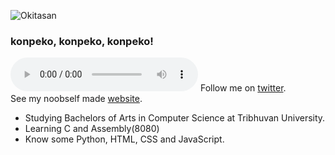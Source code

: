 ![Okitasan](https://github.com/ksh1t1z/ksh1t1z/blob/master/Okita.png)<br/>
### konpeko, konpeko, konpeko!
![PEKOPEKOPEKOPEK](https://github.com/voosc/new-pekobutton/blob/master/public/voices/PEKOPEKOPEKOPEKO.mp3)
Follow me on [twitter](https://twitter.com/kshitizwagle).<br/>
See my noobself made [website](https://ksh1t1z.github.io).<br/>

- Studying Bachelors of Arts in Computer Science at Tribhuvan University.
- Learning C and Assembly(8080)
- Know some Python, HTML, CSS and JavaScript.
